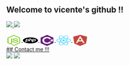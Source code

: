 ## Welcome to vicente's github !!
<div>
  <a href="https://github.com/G4lile00">
  <img height="160em"  src="https://github-readme-stats.vercel.app/api?username=G4lile00&show_icons=true&theme=radical&include_all_commits=true&count_private=true"/>
  <img height="160em" src="https://github-readme-stats.vercel.app/api/top-langs/?username=G4lile00&layout=compact&langs_count=7&theme=radical"/>
</div>
  <div style="display: inline_block"><br>
   <img align="center" alt="nodejs" height="30" width="40" src="https://raw.githubusercontent.com/devicons/devicon/master/icons/nodejs/nodejs-original.svg">
  <img align="center" alt="php" height="30" width="40" src="https://raw.githubusercontent.com/devicons/devicon/master/icons/php/php-plain.svg">
  <img align="center" alt="csharp" height="30" width="40" src="https://raw.githubusercontent.com/devicons/devicon/master/icons/csharp/csharp-plain.svg">
  <img align="center" alt="react" height="30" width="40" src="https://raw.githubusercontent.com/devicons/devicon/master/icons/react/react-original.svg">
  <img align="center" alt="angular" height="30" width="40" src="https://raw.githubusercontent.com/devicons/devicon/master/icons/angularjs/angularjs-plain.svg">
</div>
  <div>
  ## Contact me !!!
  </div>
<div> 
  <a href="https://www.linkedin.com/in/vitor-vicente-762717233/" target="_blank"><img src="https://cdn-icons-png.flaticon.com/512/174/174857.png" target="_blank" style="height:36px"></a>
  <a href = "mailto:vitor.vicente2023@gmail.com"><img src="https://img.shields.io/badge/-Gmail-%23333?style=for-the-badge&logo=gmail&logoColor=white" target="_blank"></a>
 
</div>

